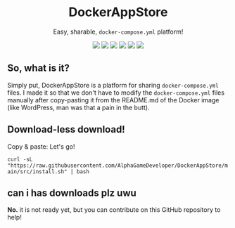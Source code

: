<h1 align="center">DockerAppStore</h1>
<p align="center">Easy, sharable, <code>docker-compose.yml</code> platform!</p>
<!-- START shields.io -->
<p align="center">
    <!-- badges :) -->
    <img src="https://img.shields.io/github/directory-file-count/AlphaGameDeveloper/DockerAppStore?logo=github" />
    <img src="https://img.shields.io/github/repo-size/AlphaGameDeveloper/DockerAppStore?logo=github" />
    <img src="https://img.shields.io/tokei/lines/github/AlphaGameDeveloper/DockerAppStore?logo=github" />
    <img src="https://img.shields.io/github/license/AlphaGameDeveloper/DockerAppStore?logo=github" />
    <img src="https://img.shields.io/badge/Python-%3C3.8-yellow" />
    <img src="https://img.shields.io/discord/1114953795617685536?logo=discord" />
</p>
<!-- /badges -->
<h2>So, what is it?</h2>
<p>
    Simply put, DockerAppStore is a platform for sharing <code>docker-compose.yml</code> files.  I made it so that we don't have to modify the <code>docker-compose.yml</code> files manually after copy-pasting it from the README.md of the Docker image (like WordPress, man was that a pain in the butt).
</p>
<h2>Download-less download!</h2>
<p>
    Copy & paste: Let's go!
</p>
<code>curl -sL "https://raw.githubusercontent.com/AlphaGameDeveloper/DockerAppStore/main/src/install.sh" | bash</code>
<h2>can i has downloads plz uwu</h2>
<p>
    <b>No.</b> it is not ready yet, but you can contribute on this GitHub repository to help!
    </p>
